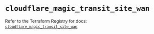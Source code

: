 # `cloudflare_magic_transit_site_wan`

Refer to the Terraform Registry for docs: [`cloudflare_magic_transit_site_wan`](https://registry.terraform.io/providers/cloudflare/cloudflare/5.7.0/docs/resources/magic_transit_site_wan).
